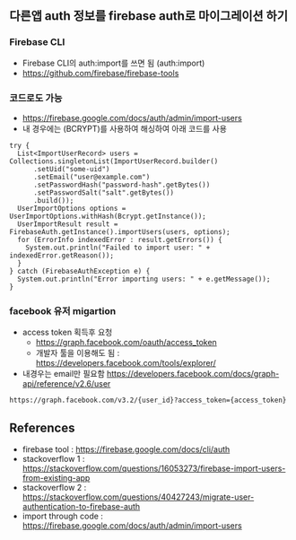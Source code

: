 ## 다른앱 auth 정보를 firebase auth로 마이그레이션 하기
### Firebase CLI 
* Firebase CLI의 auth:import를 쓰면 됨  (auth:import)
* https://github.com/firebase/firebase-tools

### 코드로도 가능 
* https://firebase.google.com/docs/auth/admin/import-users
* 내 경우에는 (BCRYPT)를 사용하여 해싱하여 아래 코드를 사용

```
try {
  List<ImportUserRecord> users = Collections.singletonList(ImportUserRecord.builder()
      .setUid("some-uid")
      .setEmail("user@example.com")
      .setPasswordHash("password-hash".getBytes())
      .setPasswordSalt("salt".getBytes())
      .build());
  UserImportOptions options = UserImportOptions.withHash(Bcrypt.getInstance());
  UserImportResult result = FirebaseAuth.getInstance().importUsers(users, options);
  for (ErrorInfo indexedError : result.getErrors()) {
    System.out.println("Failed to import user: " + indexedError.getReason());
  }
} catch (FirebaseAuthException e) {
  System.out.println("Error importing users: " + e.getMessage());
}
```

### facebook 유저 migartion
* access token 획득후 요청 
  * https://graph.facebook.com/oauth/access_token 
  * 개발자 툴을 이용해도 됨 : https://developers.facebook.com/tools/explorer/
* 내경우는 email만 필요함 https://developers.facebook.com/docs/graph-api/reference/v2.6/user
```
https://graph.facebook.com/v3.2/{user_id}?access_token={access_token}
```



## References
* firebase tool :  https://firebase.google.com/docs/cli/auth
* stackoverflow 1 : https://stackoverflow.com/questions/16053273/firebase-import-users-from-existing-app
* stackoverflow 2 : https://stackoverflow.com/questions/40427243/migrate-user-authentication-to-firebase-auth
* import through code : https://firebase.google.com/docs/auth/admin/import-users
